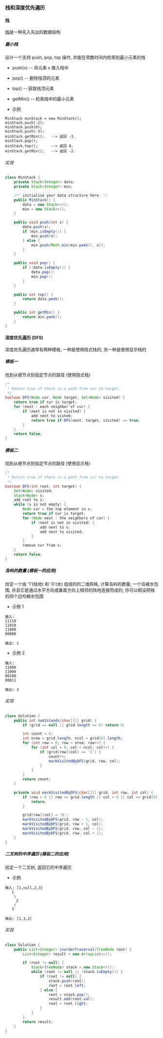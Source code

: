 ### 栈和深度优先遍历

#### 栈
[栈](https://leetcode-cn.com/explore/learn/card/queue-stack/218/stack-last-in-first-out-data-structure/875/)是一种先入先出的数据结构

##### 最小栈
设计一个支持 push, pop, top 操作, 并能在常数时间内检索到最小元素的栈  
- push(x) -- 将元素 x 推入栈中
- pop() -- 删除栈顶的元素
- top() -- 获取栈顶元素
- getMin() -- 检索栈中的最小元素

- 示例
```
MinStack minStack = new MinStack();
minStack.push(-2);
minStack.push(0);
minStack.push(-3);
minStack.getMin();   --> 返回 -3.
minStack.pop();
minStack.top();      --> 返回 0.
minStack.getMin();   --> 返回 -2.
```

###### 实现
```Java
class MinStack {
    private Stack<Integer> data;
    private Stack<Integer> min;

    /** initialize your data structure here. */
    public MinStack() {
        data = new Stack<>();
        min = new Stack<>();
    }

    public void push(int x) {
        data.push(x);
        if (min.isEmpty()) {
            min.push(x);
        } else {
            min.push(Math.min(min.peek(), x));
        }
    }

    public void pop() {
        if (!data.isEmpty()) {
            data.pop();
            min.pop();
        }
    }

    public int top() {
        return data.peek();
    }

    public int getMin() {
        return min.peek();
    }
}
```

#### 深度优先遍历 (DFS)
深度优先遍历通常有两种模板, 一种是使用隐式栈的, 另一种是使用显示栈的

##### 模板一
找到从根节点到指定节点的路径 (使用隐式栈)
```Java
/*
 * Return true if there is a path from cur to target.
 */
boolean DFS(Node cur, Node target, Set<Node> visited) {
    return true if cur is target;
    for (next : each neighbor of cur) {
        if (next is not in visited) {
            add next to visted;
            return true if DFS(next, target, visited) == true;
        }
    }
    return false;
}
```

##### 模板二
找到从根节点到指定节点的路径 (使用显示栈)
```Java
/*
 * Return true if there is a path from cur to target.
 */
boolean DFS(int root, int target) {
    Set<Node> visited;
    Stack<Node> s;
    add root to s;
    while (s is not empty) {
        Node cur = the top element in s;
        return true if cur is target;
        for (Node next : the neighbors of cur) {
            if (next is not in visited) {
                add next to s;
                add next to visited;
            }
        }
        remove cur from s;
    }
    return false;
}
```

##### 岛屿的数量 (模板一的应用)
给定一个由 '1'(陆地) 和 '0'(水) 组成的的二维网格, 计算岛屿的数量; 一个岛被水包围, 并且它是通过水平方向或垂直方向上相邻的陆地连接而成的; 你可以假设网格的四个边均被水包围  
- 示例 1
```
输入:
11110
11010
11000
00000

输出: 1
```
- 示例 2
```
输入:
11000
11000
00100
00011

输出: 3
```

###### 实现
```Java
class Solution {
    public int numIslands(char[][] grid) {
        if (grid == null || grid.length == 0) return 0;

        int count = 0;
        int nrow = grid.length, ncol = grid[0].length;
        for (int row = 0; row < nrow; row++) {
            for (int col = 0; col < ncol; col++) {
                if (grid[row][col] == '1') {
                    count++;
                    markVisitedByDFS(grid, row, col);
                }
            }
        }
        return count;
    }

    private void markVisitedByDFS(char[][] grid, int row, int col) {
        if (row < 0 || row >= grid.length || col < 0 || col >= grid[0].length || grid[row][col] == '0') {
            return;
        }

        grid[row][col] = '0';
        markVisitedByDFS(grid, row - 1, col);
        markVisitedByDFS(grid, row + 1, col);
        markVisitedByDFS(grid, row, col - 1);
        markVisitedByDFS(grid, row, col + 1);
    }
}
```

##### 二叉树的中序遍历 (模板二的应用)
给定一个二叉树, 返回它的中序遍历
- 示例
```
输入: [1,null,2,3]
   1
    \
     2
    /
   3

输出: [1,3,2]
```

###### 实现
```Java
class Solution {
    public List<Integer> inorderTraversal(TreeNode root) {
        List<Integer> result = new ArrayList<>();

        if (root != null) {
            Stack<TreeNode> stack = new Stack<>();
            while (root != null || !stack.isEmpty()) {
                if (root != null) {
                    stack.push(root);
                    root = root.left;
                } else {
                    root = stack.pop();
                    result.add(root.val);
                    root = root.right;
                }
            }
        }
        return result;
    }
}
```
